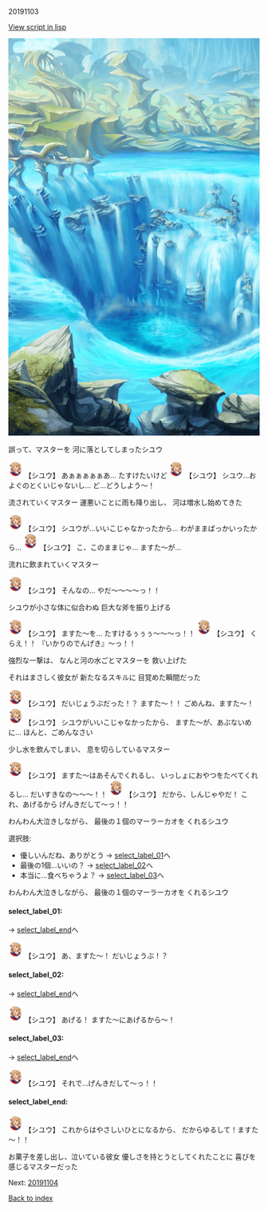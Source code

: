20191103

[View script in lisp](../scripts/20191103.txt)

![valley.png](../images/backgrounds/valley.png)

誤って、マスターを
河に落としてしまったシユウ

<img src="../images/units/201911.png" alt="201911.png" height="34"/>
【シユウ】
あぁぁぁぁぁあ…
たすけたいけど

<img src="../images/units/201911.png" alt="201911.png" height="34"/>
【シユウ】
シユウ…およぐのとくいじゃないし…
ど…どうしよう～！

流されていくマスター
運悪いことに雨も降り出し、
河は増水し始めてきた

<img src="../images/units/201911.png" alt="201911.png" height="34"/>
【シユウ】
シユウが…いいこじゃなかったから…
わがままばっかいったから…

<img src="../images/units/201911.png" alt="201911.png" height="34"/>
【シユウ】
こ、このままじゃ…
ますた～が…

流れに飲まれていくマスター

<img src="../images/units/201911.png" alt="201911.png" height="34"/>
【シユウ】
そんなの…
やだ～～～～っ！！

シユウが小さな体に似合わぬ
巨大な斧を振り上げる

<img src="../images/units/201911.png" alt="201911.png" height="34"/>
【シユウ】
ますた～を…
たすけるぅぅぅ～～～っ！！

<img src="../images/units/201911.png" alt="201911.png" height="34"/>
【シユウ】
くらえ！！
『いかりのでんげき』～っ！！

強烈な一撃は、
なんと河の水ごとマスターを
救い上げた

それはまさしく彼女が
新たなるスキルに
目覚めた瞬間だった

<img src="../images/units/201911.png" alt="201911.png" height="34"/>
【シユウ】
だいじょうぶだった！？
ますた～！！
ごめんね、ますた～！

<img src="../images/units/201911.png" alt="201911.png" height="34"/>
【シユウ】
シユウがいいこじゃなかったから、
ますた～が、あぶないめに…
ほんと、ごめんなさい

少し水を飲んでしまい、
息を切らしているマスター

<img src="../images/units/201911.png" alt="201911.png" height="34"/>
【シユウ】
ますた～はあそんでくれるし、
いっしょにおやつをたべてくれるし…
だいすきなの～～～！！

<img src="../images/units/201911.png" alt="201911.png" height="34"/>
【シユウ】
だから、しんじゃやだ！
これ、あげるから
げんきだして～っ！！

わんわん大泣きしながら、
最後の１個のマーラーカオを
くれるシユウ

選択肢:
- 優しいんだね、ありがとう → [select_label_01](#select_label_01)へ
- 最後の1個…いいの？ → [select_label_02](#select_label_02)へ
- 本当に…食べちゃうよ？ → [select_label_03](#select_label_03)へ

わんわん大泣きしながら、
最後の１個のマーラーカオを
くれるシユウ

#### select_label_01:
 → [select_label_end](#select_label_end)へ

<img src="../images/units/201911.png" alt="201911.png" height="34"/>
【シユウ】
あ、ますた～！
だいじょうぶ！？

#### select_label_02:
 → [select_label_end](#select_label_end)へ

<img src="../images/units/201911.png" alt="201911.png" height="34"/>
【シユウ】
あげる！
ますた～にあげるから～！

#### select_label_03:
 → [select_label_end](#select_label_end)へ

<img src="../images/units/201911.png" alt="201911.png" height="34"/>
【シユウ】
それで…げんきだして～っ！！

#### select_label_end:

<img src="../images/units/201911.png" alt="201911.png" height="34"/>
【シユウ】
これからはやさしいひとになるから、
だからゆるして！ますた～！！

お菓子を差し出し、泣いている彼女
優しさを持とうとしてくれたことに
喜びを感じるマスターだった

Next: [20191104](20191104.md)

[Back to index](index.md)
